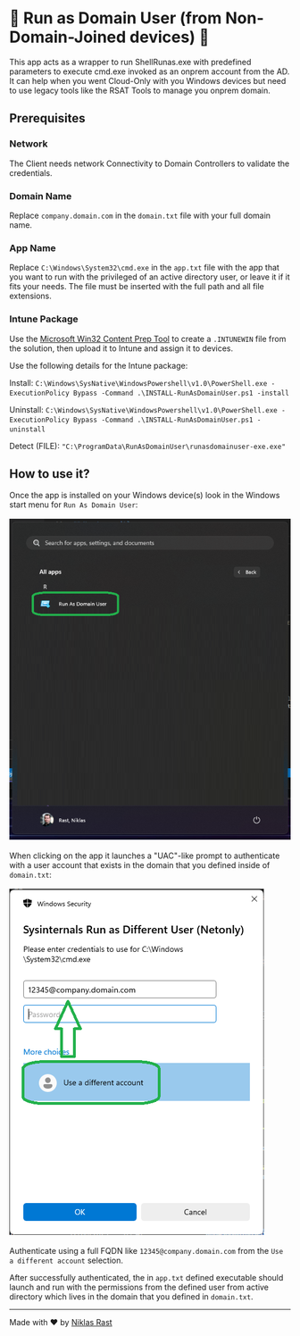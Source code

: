# 🛫 Run as Domain User (from Non-Domain-Joined devices) 🛫

This app acts as a wrapper to run ShellRunas.exe with predefined parameters to execute cmd.exe invoked as an onprem account from the AD. It can help when you went Cloud-Only with you Windows devices but need to use legacy tools like the RSAT Tools to manage you onprem domain.

## Prerequisites

### Network
The Client needs network Connectivity to Domain Controllers to validate the credentials.

### Domain Name
Replace `company.domain.com` in the `domain.txt` file with your full domain name.

### App Name
Replace `C:\Windows\System32\cmd.exe` in the `app.txt` file with the app that you want to run with the privileged of an active directory user, or leave it if it fits your needs. The file must be inserted with the full path and all file extensions.

### Intune Package
Use the [Microsoft Win32 Content Prep Tool](https://github.com/microsoft/Microsoft-Win32-Content-Prep-Tool) to create a `.INTUNEWIN` file from the solution, then upload it to Intune and assign it to devices.

Use the following details for the Intune package:

Install: `C:\Windows\SysNative\WindowsPowershell\v1.0\PowerShell.exe -ExecutionPolicy Bypass -Command .\INSTALL-RunAsDomainUser.ps1 -install`

Uninstall: `C:\Windows\SysNative\WindowsPowershell\v1.0\PowerShell.exe -ExecutionPolicy Bypass -Command .\INSTALL-RunAsDomainUser.ps1 -uninstall`

Detect (FILE): `"C:\ProgramData\RunAsDomainUser\runasdomainuser-exe.exe"`



## How to use it?

Once the app is installed on your Windows device(s) look in the Windows start menu for `Run As Domain User`:<br><br>
![runasdomainuser](./assets/1.png)
<br><br>
When clicking on the app it launches a "UAC"-like prompt to authenticate with a user account that exists in the domain that you defined inside of `domain.txt`:<br><br>
![runasdomainuser](./assets/2.png)<br><br>
Authenticate using a full FQDN like `12345@company.domain.com` from the `Use a different account` selection.

After successfully authenticated, the in `app.txt` defined executable should launch and run with the permissions from the defined user from active directory which lives in the domain that you defined in `domain.txt`.


---

Made with ❤️ by [Niklas Rast](https://github.com/niklasrst)
